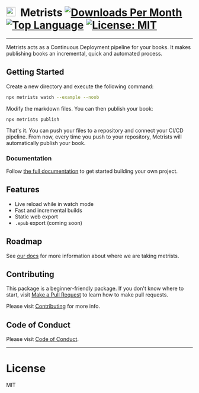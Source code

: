 # <img src="https://metrists.com/images/metrists-abstract.svg" height="25" />&nbsp;&nbsp;Metrists [![Downloads Per Month](https://img.shields.io/npm/dm/@metrists/cli)](https://www.npmjs.com/package/@metrists/cli) [![Top Language](https://img.shields.io/github/languages/top/metrists/metrists-cli)](https://github.com/metrists/metrists-cli/) [![License: MIT](https://img.shields.io/badge/License-MIT-blue.svg)](https://opensource.org/licenses/MIT) [![<metrists>](https://circleci.com/gh/metrists/metrists-cli.svg?style=shield)](https://app.circleci.com/pipelines/github/metrists/metrists-cli)

---

Metrists acts as a Continuous Deployment pipeline for your books. It makes publishing books an incremental, quick and automated process.

## Getting Started

Create a new directory and execute the following command:

```bash
npx metrists watch --example --noob
```

Modify the markdown files. You can then publish your book:

```
npx metrists publish
```

That's it. You can push your files to a repository and connect your CI/CD pipeline. From now, every time you push to your repository, Metrists will automatically publish your book.

### Documentation

Follow [the full documentation](https://metrists.com/docs/documentation) to get started building your own project.

## Features

- Live reload while in watch mode
- Fast and incremental builds
- Static web export
- `.epub` export (coming soon)

## Roadmap

See [our docs](https://metrists.com/docs) for more information about where we are taking metrists.

## Contributing

This package is a beginner-friendly package. If you don't know where to start, visit [Make a Pull Request](https://makeapullrequest.com/) to learn how to make pull requests.

Please visit [Contributing](CONTRIBUTING.md) for more info.

## Code of Conduct

Please visit [Code of Conduct](CODE_OF_CONDUCT.md).

---

# License

MIT
